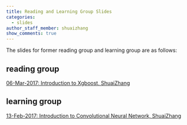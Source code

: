 ```yaml
---
title: Reading and Learning Group Slides
categories:
  - slides
author_staff_member: shuaizhang
show_comments: true
---
```


The slides for former reading group and learning group are as follows:

## reading group
[06-Mar-2017: Introduction to Xgboost, ShuaiZhang](https://www.slideshare.net/ShuaiZhang33/rg-xgboost20170306)

## learning group
[13-Feb-2017: Introduction to Convolutional Neural Network, ShuaiZhang](https://www.slideshare.net/ShuaiZhang33/lg-cnn20170213)
